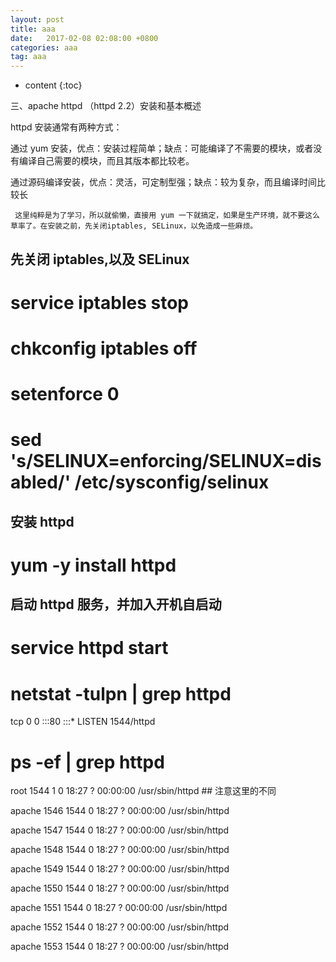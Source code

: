 ```yaml
---
layout: post
title: aaa 
date:   2017-02-08 02:08:00 +0800
categories: aaa
tag: aaa
---
```


* content
{:toc}

三、apache httpd （httpd 2.2）安装和基本概述

 httpd 安装通常有两种方式：

 通过 yum 安装，优点：安装过程简单；缺点：可能编译了不需要的模块，或者没有编译自己需要的模块，而且其版本都比较老。

 通过源码编译安装，优点：灵活，可定制型强；缺点：较为复杂，而且编译时间比较长

     这里纯粹是为了学习，所以就偷懒，直接用 yum 一下就搞定，如果是生产环境，就不要这么草率了。在安装之前，先关闭iptables, SELinux，以免造成一些麻烦。 

 ## 先关闭 iptables,以及 SELinux

 # service iptables stop

 # chkconfig iptables off

 # setenforce 0

 # sed 's/SELINUX=enforcing/SELINUX=disabled/' /etc/sysconfig/selinux

 ## 安装 httpd

 # yum -y install httpd

 ## 启动 httpd 服务，并加入开机自启动

 # service httpd start

 # netstat -tulpn | grep httpd

 tcp        0      0 :::80     :::*          LISTEN      1544/httpd 

 # ps -ef | grep httpd

 root      1544     1  0 18:27 ?        00:00:00 /usr/sbin/httpd    ## 注意这里的不同

 apache    1546  1544  0 18:27 ?        00:00:00 /usr/sbin/httpd

 apache    1547  1544  0 18:27 ?        00:00:00 /usr/sbin/httpd

 apache    1548  1544  0 18:27 ?        00:00:00 /usr/sbin/httpd

 apache    1549  1544  0 18:27 ?        00:00:00 /usr/sbin/httpd

 apache    1550  1544  0 18:27 ?        00:00:00 /usr/sbin/httpd

 apache    1551  1544  0 18:27 ?        00:00:00 /usr/sbin/httpd

 apache    1552  1544  0 18:27 ?        00:00:00 /usr/sbin/httpd

 apache    1553  1544  0 18:27 ?        00:00:00 /usr/sbin/httpd
